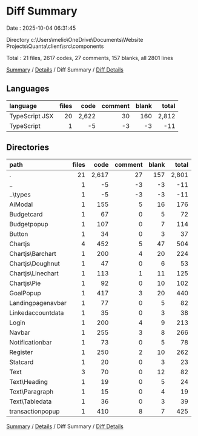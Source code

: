 # Diff Summary

Date : 2025-10-04 06:31:45

Directory c:\\Users\\melio\\OneDrive\\Documents\\Website Projects\\Quanta\\client\\src\\components

Total : 21 files,  2617 codes, 27 comments, 157 blanks, all 2801 lines

[Summary](results.md) / [Details](details.md) / Diff Summary / [Diff Details](diff-details.md)

## Languages
| language | files | code | comment | blank | total |
| :--- | ---: | ---: | ---: | ---: | ---: |
| TypeScript JSX | 20 | 2,622 | 30 | 160 | 2,812 |
| TypeScript | 1 | -5 | -3 | -3 | -11 |

## Directories
| path | files | code | comment | blank | total |
| :--- | ---: | ---: | ---: | ---: | ---: |
| . | 21 | 2,617 | 27 | 157 | 2,801 |
| .. | 1 | -5 | -3 | -3 | -11 |
| ..\\types | 1 | -5 | -3 | -3 | -11 |
| AiModal | 1 | 155 | 5 | 16 | 176 |
| Budgetcard | 1 | 67 | 0 | 5 | 72 |
| Budgetpopup | 1 | 107 | 0 | 7 | 114 |
| Button | 1 | 34 | 0 | 3 | 37 |
| Chartjs | 4 | 452 | 5 | 47 | 504 |
| Chartjs\\Barchart | 1 | 200 | 4 | 20 | 224 |
| Chartjs\\Doughnut | 1 | 47 | 0 | 6 | 53 |
| Chartjs\\Linechart | 1 | 113 | 1 | 11 | 125 |
| Chartjs\\Pie | 1 | 92 | 0 | 10 | 102 |
| GoalPopup | 1 | 417 | 3 | 20 | 440 |
| Landingpagenavbar | 1 | 77 | 0 | 5 | 82 |
| Linkedaccountdata | 1 | 35 | 0 | 3 | 38 |
| Login | 1 | 200 | 4 | 9 | 213 |
| Navbar | 1 | 255 | 3 | 8 | 266 |
| Notificationbar | 1 | 73 | 0 | 5 | 78 |
| Register | 1 | 250 | 2 | 10 | 262 |
| Statcard | 1 | 20 | 0 | 3 | 23 |
| Text | 3 | 70 | 0 | 12 | 82 |
| Text\\Heading | 1 | 19 | 0 | 5 | 24 |
| Text\\Paragraph | 1 | 15 | 0 | 4 | 19 |
| Text\\Tabledata | 1 | 36 | 0 | 3 | 39 |
| transactionpopup | 1 | 410 | 8 | 7 | 425 |

[Summary](results.md) / [Details](details.md) / Diff Summary / [Diff Details](diff-details.md)